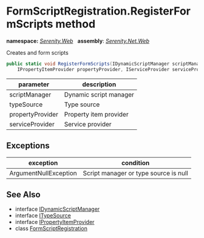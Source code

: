 # FormScriptRegistration.RegisterFormScripts method
**namespace:** *[Serenity.Web](../../README.md#serenity.web-namespace)*   **assembly**: *[Serenity.Net.Web](../../README.md)*

Creates and form scripts

```csharp
public static void RegisterFormScripts(IDynamicScriptManager scriptManager, ITypeSource typeSource, 
    IPropertyItemProvider propertyProvider, IServiceProvider serviceProvider)
```

| parameter | description |
| --- | --- |
| scriptManager | Dynamic script manager |
| typeSource | Type source |
| propertyProvider | Property item provider |
| serviceProvider | Service provider |

## Exceptions

| exception | condition |
| --- | --- |
| ArgumentNullException | Script manager or type source is null |

## See Also

* interface [IDynamicScriptManager](../IDynamicScriptManager.md)
* interface [ITypeSource](../Serenity.Net.Core/../../Serenity.Abstractions/ITypeSource.md)
* interface [IPropertyItemProvider](../Serenity.Net.Entity/../../Serenity.PropertyGrid/IPropertyItemProvider.md)
* class [FormScriptRegistration](../FormScriptRegistration.md)